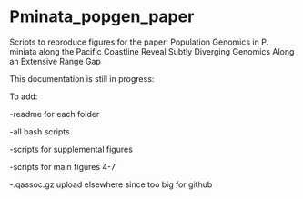 # Pminata_popgen_paper
 Scripts to reproduce figures for the paper: Population Genomics in P. miniata along the Pacific Coastline Reveal Subtly Diverging Genomics Along an Extensive Range Gap

 This documentation is still in progress:

 To add:
 
 -readme for each folder
 
 -all bash scripts
 
 -scripts for supplemental figures
 
 -scripts for main figures 4-7

-.qassoc.gz upload elsewhere since too big for github 

